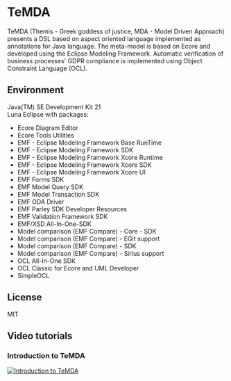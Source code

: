 # TeMDA

TeMDA (Themis - Greek goddess of justice, MDA - Model Driven Approach) presents a DSL based on aspect oriented language implemented as annotations for Java language. 
The meta-model is based on Ecore and developed using the Eclipse Modeling Framework. 
Automatic verification of business processes' GDPR compliance is implemented using Object Constraint Language (OCL).

## Environment

Java(TM) SE Development Kit 21<br/>Luna Eclipse with packages:<br/>
- Ecore Diagram Editor
- Ecore Tools Utilities
- EMF - Eclipse Modeling Framework Base RunTime
- EMF - Eclipse Modeling Framework SDK
- EMF - Eclipse Modeling Framework Xcore Runtime
- EMF - Eclipse Modeling Framework Xcore SDK
- EMF - Eclipse Modeling Framework Xcore UI
- EMF Forms SDK
- EMF Model Query SDK
- EMF Model Transaction SDK
- EMF ODA Driver
- EMF Parley SDK Developer Resources
- EMF Validation Framework SDK
- EMF/XSD All-In-One-SDK
- Model comparison (EMF Compare) - Core - SDK
- Model comparison (EMF Compare) - EGit support
- Model comparison (EMF Compare) - SDK
- Model comparison (EMF Compare) - Sirius support
- OCL All-In-One SDK
- OCL Classic for Ecore and UML Developer
- SimpleOCL

## License

MIT

## Video tutorials

### Introduction to TeMDA

[![Introduction to
TeMDA](https://img.youtube.com/vi/rE7cVhbUNkM/0.jpg)](https://www.youtube.com/watch?v=rE7cVhbUNkM)
